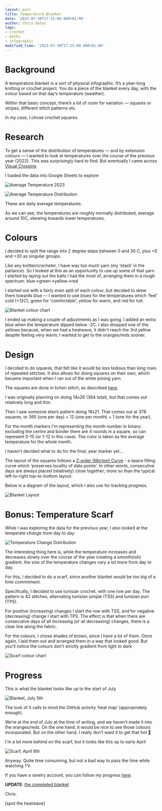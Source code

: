 ```yaml
---
layout: post
title: Temperature Blanket
date: '2023-07-30T17:15:00.000+01:00'
author: Chris Oates
tags:
- crochet
- maths
- infographic
modified_time: '2023-07-30T17:25:00.000+01:00'
---
```


# Background

A temperature blanket is a sort of physical infographic. It’s a year-long knitting or crochet project. You do a piece of the blanket every day, with the colour based on that day’s temperature (weather).

Within that basic concept, there’s a lot of room for variation — squares or stripes, different stitch patterns etc.

In my case, I chose crochet squares.

# Research

To get a sense of the distribution of temperatures — and by extension colours — I wanted to look at temperatures over the course of the previous year (2022). This was surprisingly hard to find. But eventually I came across [Visual Crossing](https://www.visualcrossing.com/weather/weather-data-services).

I loaded the data into Google Sheets to explore

![Average Temperature 2023](/assets/blanket/temperature-2022.png)

![Average Temperature Distribution](/assets/blanket/temperature-distribution.png)

These are daily average temperatures.

As we can see, the temperatures are roughly normally distributed, average around 10C, skewing towards lower temperatures.

# Colours

I decided to split the range into 2 degree steps between 0 and 30 C, plus <0 and >30 as singular groups.

Like any knitter/crocheter, I have way too much yarn (my ‘stash’ in the parlance). So I looked at this as an opportunity to use up some of that yarn. I started by laying out the balls I had the most of, arranging them in a rough spectrum: blue→green→yellow→red

I started out with a fairly even split of each colour, but decided to skew them towards blue — I wanted to use blues for the temperatures which ‘feel’ cold (<12C), green for 'comfortable', yellow for warm, and red for hot.

![Blanket colour chart](/assets/blanket/blanket-colours.jpg)

I ended up making a couple of adjustments as I was going. I added an extra blue when the temperature dipped below -2C. I also dropped one of the yellows because, when we had a heatwave, it didn't reach the 3rd yellow despite feeling very warm; I wanted to get to the oranges/reds sooner.

# Design

I decided to do squares, that felt like it would be less tedious than long rows of repeated stitches. It also allows for doing squares on their own, which became important when I ran out of the white joining yarn.

The squares are done in lichen stitch, as described [here](https://tlycblog.com/linen-square-temperature-blanket-free-crochet-linen-stitch-afghan-pattern/).

I was originally planning on doing 14x26 (364 total), but that comes out relatively long and thin.

Then I saw someone else’s pattern doing 18x21. That comes out at 378 squares, or 365 (one per day) + 12 (one per month) + 1 (one for the year).

For the month markers I'm representing the month number in binary: excluding the centre and border there are 4 rounds in a square, so can represent 0-15 (or 1-12 in this case). The color is taken as the average temperature for the whole month.

I haven't decided what to do for the final, year marker yet...

The layout of the squares follows a [Z-order (Morton) Curve](https://en.wikipedia.org/wiki/Z-order_curve) - a space filling curve which ‘preserves locality of data points’. In other words, consecutive days are always placed (relatively) close together; more so than the typical left-to-right top-to-bottom layout.

Below is a diagram of the layout, which I also use for tracking progress.

![Blanket Layout](/assets/blanket/blanket-layout.jpg)

# Bonus: Temperature Scarf

While I was exploring the data for the previous year, I also looked at the temperate *change* from day to day.

![Temperature Change Distribution](/assets/blanket/change-distribution.png)

The interesting thing here is, while the temperature increases and decreases slowly over the course of the year creating a smooth(ish) gradient, the size of the temperature changes vary a lot more from day to day.

For this, I decided to do a scarf, since another blanket would be too big of a time commitment.

Specifically, I decided to use tunisian crochet, with one row per day. The pattern is 42 stitches, alternating tunisian simple (TSS) and tunisian purl (TPS).

For positive (increasing) changes I start the row with TSS, and for negative (decreasing) change I start with TPS. The effect is that when there are consecutive days of all increasing (or all decreasing) changes, there is a clear line along the fabric.

For the colours, I chose shades of brown, since I have a lot of them. Once again, I laid them out and arranged them in a way that looked good. But you’ll notice the colours don’t strictly gradient from light to dark

![Scarf colour chart](/assets/blanket/scarf-colours.jpg)

# Progress

This is what the blanket looks like up to the start of July

![Blanket, July 5th](/assets/blanket/blanket.jpg)

The look of it calls to mind the GitHub activity ‘heat map’ (appropriately enough).

We’re at the end of July at the time of writing, and we haven’t made it into the oranges/reds. On the one hand, it would be nice to see those colours incorporated. But on the other hand, I really don’t want it to get that hot 😬

I'm a lot more behind on the scarf, but it looks like this up to early April

![Scarf, April 6th](/assets/blanket/scarf.jpg)

Anyway. Quite time consuming, but not a bad way to pass the time while watching TV.

If you have a ravelry account, you can follow my progress [here](https://www.ravelry.com/projects/oatzy/temperature-blanket).

**UPDATE**: [the completed blanket](https://oatzy.github.io/2024/01/10/2024-01-10-temperature-blanket-completed.html)

Chris.

[spot the heatwave]